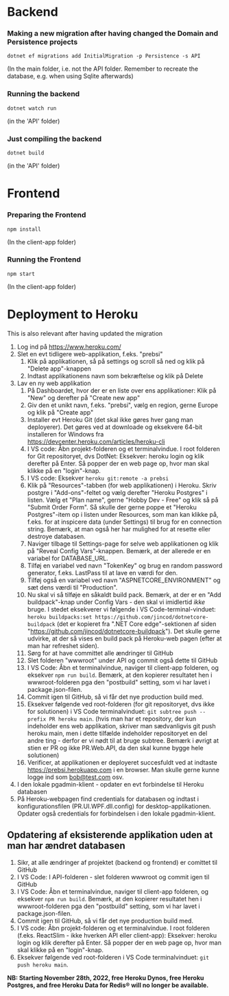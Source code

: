 # Backend

### Making a new migration after having changed the Domain and Persistence projects

`dotnet ef migrations add InitialMigration -p Persistence -s API`

(In the main folder, i.e. not the API folder. Remember to recreate the database, e.g. when using Sqlite afterwards)

### Running the backend

`dotnet watch run`

(in the 'API' folder)

### Just compiling the backend

`dotnet build`

(in the 'API' folder)

# Frontend

### Preparing the Frontend

`npm install`

(In the client-app folder)

### Running the Frontend

`npm start`

(In the client-app folder)

# Deployment to Heroku

This is also relevant after having updated the migration

1) Log ind på https://www.heroku.com/
2) Slet en evt tidligere web-applikation, f.eks. "prebsi"
   1) Klik på applikationen, så på settings og scroll så ned og klik på "Delete app"-knappen
   2) Indtast applikationens navn som bekræftelse og klik på Delete
3) Lav en ny web applikation
   1) På Dashboardet, hvor der er en liste over ens applikationer: Klik på "New" og derefter på "Create new app"
   2) Giv den et unikt navn, f.eks. "prebsi", vælg en region, gerne Europe og klik på "Create app"
   3) Installer evt Heroku Git (det skal ikke gøres hver gang man deployerer). Det gøres ved at downloade og eksekvere 64-bit installeren for Windows fra https://devcenter.heroku.com/articles/heroku-cli
   4) I VS code: Åbn projekt-folderen og et terminalvindue. I root folderen for Git repositoryet, dvs DotNet: Eksekver: heroku login og klik derefter på Enter. Så popper der en web page op, hvor man skal klikke på en "login"-knap.
   5) I VS code: Eksekver `heroku git:remote -a prebsi`
   6) Klik på "Resources"-tabben (for web applikationen) i Heroku. Skriv postgre i "Add-ons"-feltet og vælg derefter "Heroku Postgres" i listen. Vælg et "Plan name", gerne "Hobby Dev - Free" og klik så på "Submit Order Form". Så skulle der gerne poppe et "Heroku Postgres"-item op i listen under Resources, som man kan klikke på, f.eks. for at inspicere data (under Settings) til brug for en connection string. Bemærk, at man også her har mulighed for at resette eller destroye databasen.
   7) Naviger tilbage til Settings-page for selve web applikationen og klik på "Reveal Config Vars"-knappen. Bemærk, at der allerede er en variabel for DATABASE_URL.
   8) Tilføj en variabel ved navn "TokenKey" og brug en random password generator, f.eks. LastPass til at lave en værdi for den.
   9) Tilføj også en variabel ved navn "ASPNETCORE_ENVIRONMENT" og sæt dens værdi til "Production".
   10) Nu skal vi så tilføje en såkaldt build pack. Bemærk, at der er en "Add buildpack"-knap under Config Vars - den skal vi imidlertid *ikke* bruge. I stedet eksekverer vi følgende i VS Code-terminal-vinduet: `heroku buildpacks:set https://github.com/jincod/dotnetcore-buildpack` (det er kopieret fra ".NET Core edge"-sektionen af siden "https://github.com/jincod/dotnetcore-buildpack"). Det skulle gerne udvirke, at der så vises en build pack på Heroku-web pagen (efter at man har refreshet siden).
   11) Sørg for at have committet alle ændringer til GitHub
   12) Slet folderen "wwwroot" under API og commit også dette til GitHub
   13) I VS Code: Åbn et terminalvindue, naviger til client-app folderen, og eksekver `npm run build`. Bemærk, at den kopierer resultatet hen i wwwroot-folderen pga den "postbuild" setting, som vi har lavet i package.json-filen.
   14) Commit igen til GitHub, så vi får det nye production build med.
   15) Eksekver følgende ved root-folderen (for git repositoryet, dvs ikke for solutionen) i VS Code terminalvinduet: `git subtree push --prefix PR heroku main`. (hvis man har et repository, der kun indeholder ens web applikation, skriver man sædvanligvis git push heroku main, men i dette tilfælde indeholder repositoryet en del andre ting - derfor er vi nødt til at bruge subtree. Bemærk i øvrigt at stien er PR og ikke PR.Web.API, da den skal kunne bygge hele solutionen)
   16) Verificer, at applikationen er deployeret succesfuldt ved at indtaste https://prebsi.herokuapp.com i en browser. Man skulle gerne kunne logge ind som bob@test.com osv.
4) I den lokale pgadmin-klient - opdater en evt forbindelse til Heroku databasen
5) På Heroku-webpagen find credentials for databasen og indtast i konfigurationsfilen (PR.UI.WPF.dll.config) for desktop-applikationen. Opdater også credentials for forbindelsen i den lokale pgadmin-klient.

## Opdatering af eksisterende applikation uden at man har ændret databasen

1. Sikr, at alle ændringer af projektet (backend og frontend) er comittet til GitHub
2. I VS Code: I API-folderen - slet folderen wwwroot og commit igen til GitHub
3. I VS Code: Åbn et terminalvindue, naviger til client-app folderen, og eksekver `npm run build`. Bemærk, at den kopierer resultatet hen i wwwroot-folderen pga den "postbuild" setting, som vi har lavet i package.json-filen.
4. Commit igen til GitHub, så vi får det nye production build med.
5. I VS code: Åbn projekt-folderen og et terminalvindue. I root folderen (f.eks. ReactSlim - ikke hverken API eller client-app): Eksekver: heroku login og klik derefter på Enter. Så popper der en web page op, hvor man skal klikke på en "login"-knap.
6. Eksekver følgende ved root-folderen i VS Code terminalvinduet: `git push heroku main`.

**NB: Starting November 28th, 2022, free Heroku Dynos, free Heroku Postgres, and free Heroku Data for Redis® will no longer be available.**

